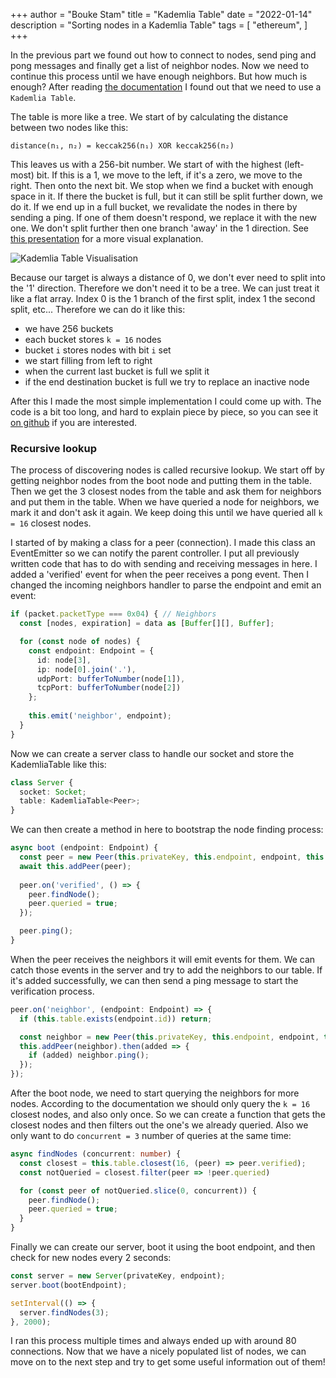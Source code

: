 +++ 
author = "Bouke Stam" 
title = "Kademlia Table" 
date = "2022-01-14" 
description = "Sorting nodes in a Kademlia Table" 
tags = [ "ethereum", ] 
+++

In the previous part we found out how to connect to nodes, send ping and pong messages and finally get a list of neighbor nodes. Now we need to continue this process until we have enough neighbors. But how much is enough? After reading [the documentation](https://github.com/ethereum/devp2p/blob/master/discv4.md#kademlia-table) I found out that we need to use a ```Kademlia Table```.

The table is more like a tree. We start of by calculating the distance between two nodes like this:

```
distance(n₁, n₂) = keccak256(n₁) XOR keccak256(n₂)
```

This leaves us with a 256-bit number. We start of with the highest (left-most) bit. If this is a 1, we move to the left, if it's a zero, we move to the right. Then onto the next bit. We stop when we find a bucket with enough space in it. If there the bucket is full, but it can still be split further down, we do it. If we end up in a full bucket, we revalidate the nodes in there by sending a ping. If one of them doesn't respond, we replace it with the new one. We don't split further then one branch 'away' in the 1 direction. See [this presentation](https://docs.google.com/presentation/d/11qGZlPWu6vEAhA7p3qsQaQtWH7KofEC9dMeBFZ1gYeA/edit#slide=id.g1718cc2bc_0661) for a more visual explanation.

![Kademlia Table Visualisation](/images/kademlia.png)

Because our target is always a distance of 0, we don't ever need to split into the '1' direction. Therefore we don't need it to be a tree. We can just treat it like a flat array. Index 0 is the 1 branch of the first split, index 1 the second split, etc... Therefore we can do it like this:

- we have 256 buckets
- each bucket stores ```k = 16``` nodes
- bucket ```i``` stores nodes with bit ```i``` set
- we start filling from left to right
- when the current last bucket is full we split it
- if the end destination bucket is full we try to replace an inactive node

After this I made the most simple implementation I could come up with. The code is a bit too long, and hard to explain piece by piece, so you can see it [on github](https://github.com/boukestam/eth-node/blob/main/main.ts) if you are interested.

### Recursive lookup

The process of discovering nodes is called recursive lookup. We start off by getting neighbor nodes from the boot node and putting them in the table. Then we get the 3 closest nodes from the table and ask them for neighbors and put them in the table. When we have queried a node for neighbors, we mark it and don't ask it again. We keep doing this until we have queried all ```k = 16``` closest nodes.

I started of by making a class for a peer (connection). I made this class an EventEmitter so we can notify the parent controller. I put all previously written code that has to do with sending and receiving messages in here. I added a 'verified' event for when the peer receives a pong event. Then I changed the incoming neighbors handler to parse the endpoint and emit an event:

```typescript
if (packet.packetType === 0x04) { // Neighbors
  const [nodes, expiration] = data as [Buffer[][], Buffer];

  for (const node of nodes) {
    const endpoint: Endpoint = {
      id: node[3],
      ip: node[0].join('.'),
      udpPort: bufferToNumber(node[1]),
      tcpPort: bufferToNumber(node[2])
    };
    
    this.emit('neighbor', endpoint);
  }
}
```

Now we can create a server class to handle our socket and store the KademliaTable like this:

```typescript
class Server {
  socket: Socket;
  table: KademliaTable<Peer>;
}
```

We can then create a method in here to bootstrap the node finding process:

```typescript
async boot (endpoint: Endpoint) {
  const peer = new Peer(this.privateKey, this.endpoint, endpoint, this.socket);
  await this.addPeer(peer);
  
  peer.on('verified', () => {
    peer.findNode();
    peer.queried = true;
  });

  peer.ping();
}
```

When the peer receives the neighbors it will emit events for them. We can catch those events in the server and try to add the neighbors to our table. If it's added successfully, we can then send a ping message to start the verification process.

```typescript
peer.on('neighbor', (endpoint: Endpoint) => {
  if (this.table.exists(endpoint.id)) return;

  const neighbor = new Peer(this.privateKey, this.endpoint, endpoint, this.socket);
  this.addPeer(neighbor).then(added => {
    if (added) neighbor.ping();
  });
});
```

After the boot node, we need to start querying the neighbors for more nodes. According to the documentation we should only query the ```k = 16``` closest nodes, and also only once. So we can create a function that gets the closest nodes and then filters out the one's we already queried. Also we only want to do ```concurrent = 3``` number of queries at the same time:

```typescript
async findNodes (concurrent: number) {
  const closest = this.table.closest(16, (peer) => peer.verified);
  const notQueried = closest.filter(peer => !peer.queried)

  for (const peer of notQueried.slice(0, concurrent)) {
    peer.findNode();
    peer.queried = true;
  }
}
```

Finally we can create our server, boot it using the boot endpoint, and then check for new nodes every 2 seconds:

```typescript
const server = new Server(privateKey, endpoint);
server.boot(bootEndpoint);

setInterval(() => {
  server.findNodes(3);
}, 2000);
```

I ran this process multiple times and always ended up with around 80 connections. Now that we have a nicely populated list of nodes, we can move on to the next step and try to get some useful information out of them!
